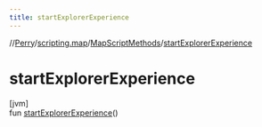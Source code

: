 ```yaml
---
title: startExplorerExperience
---
```

//[Perry](../../../index.html)/[scripting.map](../index.html)/[MapScriptMethods](index.html)/[startExplorerExperience](start-explorer-experience.html)



# startExplorerExperience



[jvm]\
fun [startExplorerExperience](start-explorer-experience.html)()




